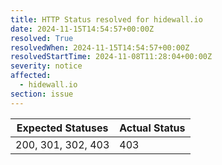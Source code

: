 ```yaml
---
title: HTTP Status resolved for hidewall.io
date: 2024-11-15T14:54:57+00:00Z
resolved: True
resolvedWhen: 2024-11-15T14:54:57+00:00Z
resolvedStartTime: 2024-11-08T11:28:04+00:00Z
severity: notice
affected:
  - hidewall.io
section: issue
---
```


| Expected Statuses | Actual Status  |
|-------------------|----------------|
| 200, 301, 302, 403 | 403 |
